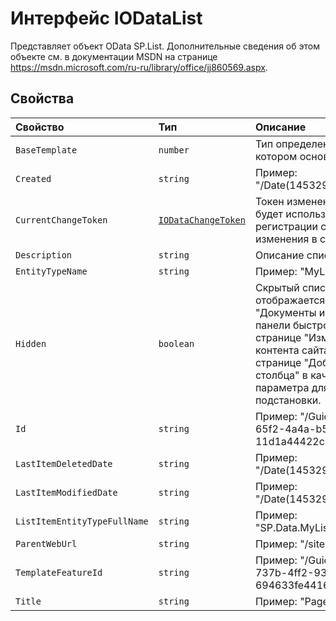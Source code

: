 # <a name="iodatalist-interface"></a>Интерфейс IODataList







Представляет объект OData SP.List. Дополнительные сведения об этом объекте см. в документации MSDN на странице https://msdn.microsoft.com/ru-ru/library/office/jj860569.aspx.




## <a name="properties"></a>Свойства

| Свойство     | Тип   | Описание|
|:-------------|:-------|:-----------|
|`BaseTemplate`      | `number` | Тип определения списка, на котором основан список. |
|`Created`      | `string` | Пример: "/Date(1453294804000)/". |
|`CurrentChangeToken`      | [`IODataChangeToken`](../sp-odata-types/iodatachangetoken.md) | Токен изменений, который будет использоваться при регистрации следующего изменения в списке. |
|`Description`      | `string` | Описание списка. |
|`EntityTypeName`      | `string` | Пример: "MyListTitleList". |
|`Hidden`      | `boolean` | Скрытый список не отображается на странице "Документы и списки", панели быстрого запуска, странице "Изменение контента сайта" или странице "Добавление столбца" в качестве параметра для полей подстановки. |
|`Id`      | `string` | Пример: "/Guid(9fb9199b-65f2-4a4a-b597-11d1a44422c1)/". |
|`LastItemDeletedDate`      | `string` | Пример: "/Date(1453294809000)/". |
|`LastItemModifiedDate`      | `string` | Пример: "/Date(1453294809000)/". |
|`ListItemEntityTypeFullName`      | `string` | Пример: "SP.Data.MyListTitleListItem". |
|`ParentWebUrl`      | `string` | Пример: "/sites/PubSite". |
|`TemplateFeatureId`      | `string` | Пример: "/Guid(22a9ef51-737b-4ff2-9346-694633fe4416)/". |
|`Title`      | `string` | Пример: "Pages". |






